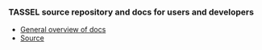 ### TASSEL source repository and docs for users and developers ###

* [General overview of docs](https://bitbucket.org/tasseladmin/tassel-5-source/wiki)
* [Source](https://bitbucket.org/tasseladmin/tassel-5-source/src)